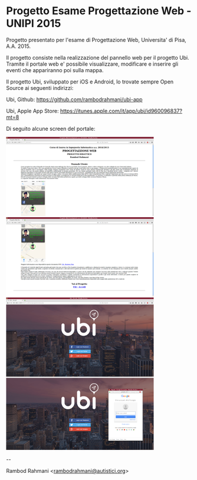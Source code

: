 # Progetto Esame Progettazione Web - UNIPI 2015
Progetto presentato per l'esame di Progettazione Web, Universita' di Pisa, A.A. 2015.

Il progetto consiste nella realizzazione del pannello web per il progetto Ubi. Tramite il portale web e' possibile visualizzare, modificare e inserire gli eventi che appariranno poi sulla mappa.

Il progetto Ubi, sviluppato per iOS e Android, lo trovate sempre Open Source ai seguenti indirizzi:

Ubi, Github: https://github.com/rambodrahmani/ubi-app

Ubi, Apple App Store: https://itunes.apple.com/it/app/ubi/id960096837?mt=8

Di seguito alcune screen del portale:

<img src="screens/1.png" alt="Protale Web Ubi - PIC 1" width="400px"/> <img src="screens/2.png" alt="Protale Web Ubi - PIC 2" width="400px"/> <img src="screens/3.png" alt="Protale Web Ubi - PIC 3" width="400px"/> <img src="screens/4.png" alt="Protale Web Ubi - PIC 4" width="400px"/>

--

Rambod Rahmani <<rambodrahmani@autistici.org>>
